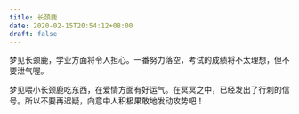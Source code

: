 ```yaml
---
title: 长颈鹿
date: 2020-02-15T20:54:12+08:00
draft: false
---
```


梦见长颈鹿，学业方面将令人担心。一番努力落空，考试的成绩将不太理想，但不要泄气喔。

梦见喂小长颈鹿吃东西，在爱情方面有好运气。在冥冥之中，已经发出了行刺的信号。所以不要再迟疑，向意中人积极果敢地发动攻势吧！